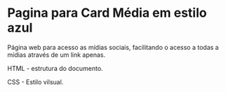 # Pagina para Card Média em estilo azul

Página web para acesso as mídias sociais, facilitando o acesso a todas a mídias através de um link apenas.

HTML - estrutura do documento.

CSS - Estilo vilsual.
